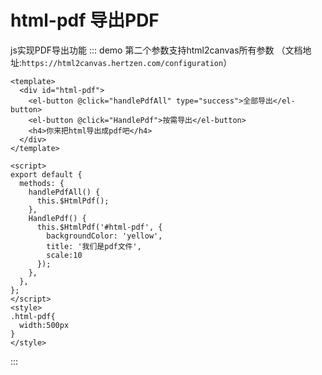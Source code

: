 # html-pdf 导出PDF


js实现PDF导出功能
::: demo 第二个参数支持html2canvas所有参数 （文档地址:`https://html2canvas.hertzen.com/configuration`）
```vue 
<template>
  <div id="html-pdf">
    <el-button @click="handlePdfAll" type="success">全部导出</el-button>
    <el-button @click="HandlePdf">按需导出</el-button>
    <h4>你来把html导出成pdf吧</h4>
  </div>
</template>

<script>
export default {
  methods: {
    handlePdfAll() {
      this.$HtmlPdf();
    },
    HandlePdf() {
      this.$HtmlPdf('#html-pdf', {
        backgroundColor: 'yellow',
        title: '我们是pdf文件',
        scale:10
      });
    },
  },
};
</script>
<style>
.html-pdf{
  width:500px
}
</style>
```
:::

<start />
<vssue />